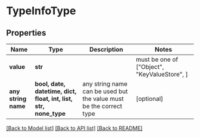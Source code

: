 # TypeInfoType


## Properties
Name | Type | Description | Notes
------------ | ------------- | ------------- | -------------
**value** | **str** |  |  must be one of ["Object", "KeyValueStore", ]
**any string name** | **bool, date, datetime, dict, float, int, list, str, none_type** | any string name can be used but the value must be the correct type | [optional]

[[Back to Model list]](../README.md#documentation-for-models) [[Back to API list]](../README.md#documentation-for-api-endpoints) [[Back to README]](../README.md)


